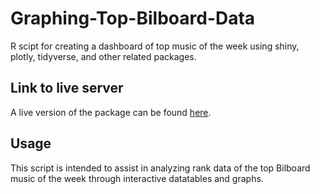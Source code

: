 # Graphing-Top-Bilboard-Data
R scipt for creating a dashboard of top music of the week using shiny, plotly, tidyverse, and other related packages.

## Link to live server
A live version of the package can be found [here](https://jwychor.shinyapps.io/Graphing-Top-Bilboard-Data/).

## Usage
This script is intended to assist in analyzing rank data of the top Bilboard music of the week through interactive datatables and graphs.
